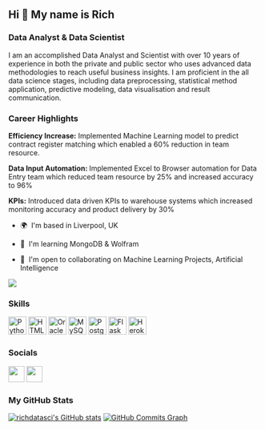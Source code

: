 <h2>Hi 👋 My name is Rich</h2> 
<h3>Data Analyst & Data Scientist</h2>
I am an accomplished Data Analyst and Scientist with over 10 years of experience in both the private and public sector who uses advanced data methodologies to reach useful business insights. I am proficient in the all data science stages, including data preprocessing, statistical method application, predictive modeling, data visualisation and result communication. 

<h3>Career Highlights</h3>

<b>Efficiency Increase:</b> Implemented Machine Learning model to predict contract register matching which enabled a 60% reduction in team resource. 

<b>Data Input Automation: </b>  Implemented Excel to Browser automation for Data Entry team which reduced team resource by 25% and increased accuracy to 96%

<b>KPIs:</b> Introduced data driven KPIs to warehouse systems which increased monitoring accuracy and product delivery by 30% 

* 🌍  I'm based in Liverpool, UK 

* 🧠  I'm learning MongoDB & Wolfram 

* 🤝  I'm open to collaborating on Machine Learning Projects, Artificial Intelligence

<a href="https://www.twitter.com/Richdatasci" target="_blank" rel="noreferrer"><img src="https://img.shields.io/twitter/follow/Richdatasci?logo=twitter&style=for-the-badge&color=0891b2&labelColor=1c1917" /></a>
### Skills

<p align="left"> <a href="https://www.python.org/" target="_blank" rel="noreferrer"><img src="https://raw.githubusercontent.com/danielcranney/readme-generator/main/public/icons/skills/python-colored.svg" width="36" height="36" alt="Python" /></a> <a href="https://developer.mozilla.org/en-US/docs/Glossary/HTML5" target="_blank" rel="noreferrer"><img src="https://raw.githubusercontent.com/danielcranney/readme-generator/main/public/icons/skills/html5-colored.svg" width="36" height="36" alt="HTML5" /></a> <a href="https://www.oracle.com/uk/index.html" target="_blank" rel="noreferrer"><img src="https://raw.githubusercontent.com/danielcranney/readme-generator/main/public/icons/skills/oracle-colored.svg" width="36" height="36" alt="Oracle" /></a> <a href="https://www.mysql.com/" target="_blank" rel="noreferrer"><img src="https://raw.githubusercontent.com/danielcranney/readme-generator/main/public/icons/skills/mysql-colored.svg" width="36" height="36" alt="MySQL" /></a> <a href="https://www.postgresql.org/" target="_blank" rel="noreferrer"><img src="https://raw.githubusercontent.com/danielcranney/readme-generator/main/public/icons/skills/postgresql-colored.svg" width="36" height="36" alt="PostgreSQL" /></a> <a href="https://flask.palletsprojects.com/en/2.0.x/" target="_blank" rel="noreferrer"><img src="https://raw.githubusercontent.com/danielcranney/readme-generator/main/public/icons/skills/flask-colored.svg" width="36" height="36" alt="Flask" /></a> <a href="https://www.heroku.com/" target="_blank" rel="noreferrer"><img src="https://raw.githubusercontent.com/danielcranney/readme-generator/main/public/icons/skills/heroku-colored.svg" width="36" height="36" alt="Heroku" /></a> </p> 
<h3>Socials  </h3><p align="left"> <a href="https://www.github.com/richdatasci" target="_blank" rel="noreferrer"><img src="https://raw.githubusercontent.com/danielcranney/readme-generator/main/public/icons/socials/github.svg" width="32" height="32" /></a> <a href="https://www.twitter.com/Richdatasci" target="_blank" rel="noreferrer"><img src="https://raw.githubusercontent.com/danielcranney/readme-generator/main/public/icons/socials/twitter.svg" width="32" height="32" /></a></p>

<h3>My GitHub Stats</h3>

<a href="http://www.github.com/richdatasci"><img src="https://github-readme-stats.vercel.app/api?username=richdatasci&show_icons=true&hide=&count_private=true&title_color=0891b2&text_color=ffffff&icon_color=0891b2&bg_color=1c1917&hide_border=true&show_icons=true" alt="richdatasci's GitHub stats" /></a>
<a href="http://www.github.com/richdatasci"><img src="https://activity-graph.herokuapp.com/graph?username=richdatasci&bg_color=1c1917&color=ffffff&line=0891b2&point=ffffff&area_color=1c1917&area=true&hide_border=true&custom_title=GitHub%20Commits%20Graph" alt="GitHub Commits Graph" /></a>
